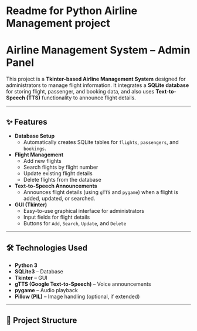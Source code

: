 # Readme for Python Airline Management project

# Airline Management System – Admin Panel

This project is a **Tkinter-based Airline Management System** designed for administrators to manage flight information. It integrates a **SQLite database** for storing flight, passenger, and booking data, and also uses **Text-to-Speech (TTS)** functionality to announce flight details.

---

## ✨ Features
- **Database Setup**
  - Automatically creates SQLite tables for `flights`, `passengers`, and `bookings`.
- **Flight Management**
  - Add new flights  
  - Search flights by flight number  
  - Update existing flight details  
  - Delete flights from the database
- **Text-to-Speech Announcements**
  - Announces flight details (using `gTTS` and `pygame`) when a flight is added, updated, or searched.
- **GUI (Tkinter)**
  - Easy-to-use graphical interface for administrators
  - Input fields for flight details
  - Buttons for `Add`, `Search`, `Update`, and `Delete`

---

## 🛠️ Technologies Used
- **Python 3**
- **SQLite3** – Database
- **Tkinter** – GUI
- **gTTS (Google Text-to-Speech)** – Voice announcements
- **pygame** – Audio playback
- **Pillow (PIL)** – Image handling (optional, if extended)

---

## 📂 Project Structure

